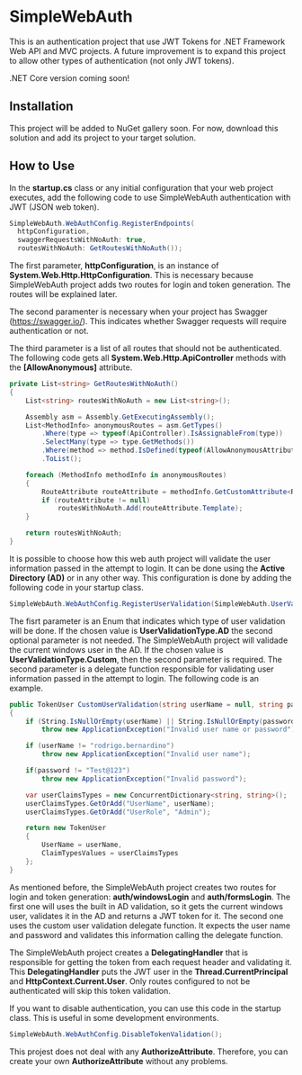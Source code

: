 # SimpleWebAuth
This is an authentication project that use JWT Tokens for .NET Framework Web API and MVC projects. A future improvement is to expand this project to allow other types of authentication (not only JWT tokens).

.NET Core version coming soon!

## Installation
This project will be added to NuGet gallery soon. For now, download this solution and add its project to your target solution.

## How to Use
In the **startup.cs** class or any initial configuration that your web project executes, add the following code to use SimpleWebAuth authentication with JWT (JSON web token).

```C#
SimpleWebAuth.WebAuthConfig.RegisterEndpoints(
  httpConfiguration,
  swaggerRequestsWithNoAuth: true,
  routesWithNoAuth: GetRoutesWithNoAuth());
```

The first parameter, **httpConfiguration**, is an instance of **System.Web.Http.HttpConfiguration**. This is necessary because SimpleWebAuth project adds two routes for login and token generation. The routes will be explained later. 

The second paramenter is necessary when your project has Swagger (https://swagger.io/). This indicates whether Swagger requests will require authentication or not.

The third parameter is a list of all routes that should not be authenticated. The following code gets all **System.Web.Http.ApiController** methods with the **[AllowAnonymous]** attribute.

```C#
private List<string> GetRoutesWithNoAuth()
{
    List<string> routesWithNoAuth = new List<string>();

    Assembly asm = Assembly.GetExecutingAssembly();
    List<MethodInfo> anonymousRoutes = asm.GetTypes()
        .Where(type => typeof(ApiController).IsAssignableFrom(type))
        .SelectMany(type => type.GetMethods())
        .Where(method => method.IsDefined(typeof(AllowAnonymousAttribute)))
        .ToList();

    foreach (MethodInfo methodInfo in anonymousRoutes)
    {
        RouteAttribute routeAttribute = methodInfo.GetCustomAttribute<RouteAttribute>(true);
        if (routeAttribute != null)
            routesWithNoAuth.Add(routeAttribute.Template);
    }

    return routesWithNoAuth;
}
```

It is possible to choose how this web auth project will validate the user information passed in the attempt to login. It can be done using the **Active Directory (AD)** or in any other way. This configuration is done by adding the following code in your startup class.

```C#
SimpleWebAuth.WebAuthConfig.RegisterUserValidation(SimpleWebAuth.UserValidationType.Custom, CustomUserValidation);
```

The fisrt parameter is an Enum that indicates which type of user validation will be done. If the chosen value is **UserValidationType.AD** the second optional parameter is not needed. The SimpleWebAuth project will validade the current windows user in the AD. If the chosen value is **UserValidationType.Custom**, then the second parameter is required. The second parameter is a delegate function responsible for validating user information passed in the attempt to login. The following code is an example.

```C#
public TokenUser CustomUserValidation(string userName = null, string password = null)
{
    if (String.IsNullOrEmpty(userName) || String.IsNullOrEmpty(password))
        throw new ApplicationException("Invalid user name or password");

    if (userName != "rodrigo.bernardino")
        throw new ApplicationException("Invalid user name");

    if(password != "Test@123")
        throw new ApplicationException("Invalid password");

    var userClaimsTypes = new ConcurrentDictionary<string, string>();
    userClaimsTypes.GetOrAdd("UserName", userName);
    userClaimsTypes.GetOrAdd("UserRole", "Admin");

    return new TokenUser
    {
        UserName = userName,
        ClaimTypesValues = userClaimsTypes
    };
}
```

As mentioned before, the SimpleWebAuth project creates two routes for login and token generation: **auth/windowsLogin** and **auth/formsLogin**. The first one will uses the built in AD validation, so it gets the current windows user, validates it in the AD and returns a JWT token for it. The second one uses the custom user validation delegate function. It expects the user name and password and validates this information calling the delegate function.

The SimpleWebAuth project creates a **DelegatingHandler** that is responsible for getting the token from each request header and validating it. This **DelegatingHandler** puts the JWT user in the **Thread.CurrentPrincipal** and **HttpContext.Current.User**. Only routes configured to not be authenticated will skip this token validation.

If you want to disable authentication, you can use this code in the startup class. This is useful in some development environments.

```C#
SimpleWebAuth.WebAuthConfig.DisableTokenValidation();
```

This projest does not deal with any **AuthorizeAttribute**. Therefore, you can create your own **AuthorizeAttribute** without any problems.
